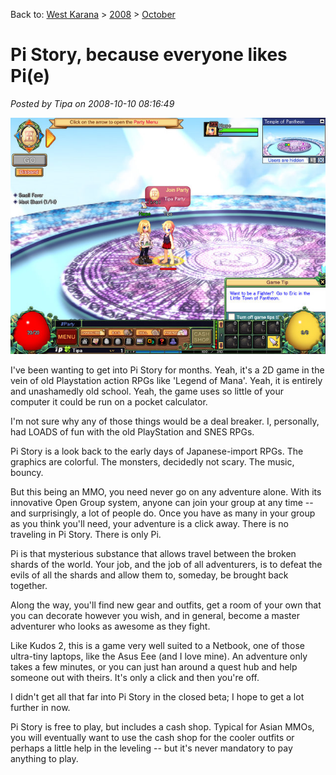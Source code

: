 Back to: [West Karana](/posts/westkarana.md) > [2008](/posts/2008/westkarana.md) > [October](./westkarana.md)
# Pi Story, because everyone likes Pi(e)

*Posted by Tipa on 2008-10-10 08:16:49*

![](../../../uploads/2008/10/pistory-2008-10-10-07-50-48-45.jpg "pistory-2008-10-10-07-50-48-45")

I've been wanting to get into Pi Story for months. Yeah, it's a 2D game in the vein of old Playstation action RPGs like 'Legend of Mana'. Yeah, it is entirely and unashamedly old school. Yeah, the game uses so little of your computer it could be run on a pocket calculator.

I'm not sure why any of those things would be a deal breaker. I, personally, had LOADS of fun with the old PlayStation and SNES RPGs.

Pi Story is a look back to the early days of Japanese-import RPGs. The graphics are colorful. The monsters, decidedly not scary. The music, bouncy.

But this being an MMO, you need never go on any adventure alone. With its innovative Open Group system, anyone can join your group at any time -- and surprisingly, a lot of people do. Once you have as many in your group as you think you'll need, your adventure is a click away. There is no traveling in Pi Story. There is only Pi.

Pi is that mysterious substance that allows travel between the broken shards of the world. Your job, and the job of all adventurers, is to defeat the evils of all the shards and allow them to, someday, be brought back together.

Along the way, you'll find new gear and outfits, get a room of your own that you can decorate however you wish, and in general, become a master adventurer who looks as awesome as they fight.

Like Kudos 2, this is a game very well suited to a Netbook, one of those ultra-tiny laptops, like the Asus Eee (and I love mine). An adventure only takes a few minutes, or you can just han around a quest hub and help someone out with theirs. It's only a click and then you're off.

I didn't get all that far into Pi Story in the closed beta; I hope to get a lot further in now.

Pi Story is free to play, but includes a cash shop. Typical for Asian MMOs, you will eventually want to use the cash shop for the cooler outfits or perhaps a little help in the leveling -- but it's never mandatory to pay anything to play.

